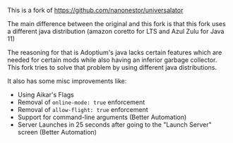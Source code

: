 This is a fork of https://github.com/nanonestor/universalator 

The main difference between the original and this fork is that this fork uses a different java distribution (amazon coretto for LTS and Azul Zulu for Java 11)

The reasoning for that is Adoptium's java lacks certain features which are needed for certain mods while also having an inferior garbage collector. This fork tries to solve that problem by using different java distributions.

It also has some misc improvements like:
- Using Aikar's Flags
- Removal of `online-mode: true` enforcement
- Removal of `allow-flight: true` enforcement
- Support for command-line arguments (Better Automation)
- Server Launches in 25 seconds after going to the "Launch Server" screen (Better Automation)
